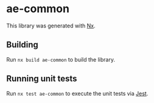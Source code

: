 # ae-common

This library was generated with [Nx](https://nx.dev).

## Building

Run `nx build ae-common` to build the library.

## Running unit tests

Run `nx test ae-common` to execute the unit tests via [Jest](https://jestjs.io).
